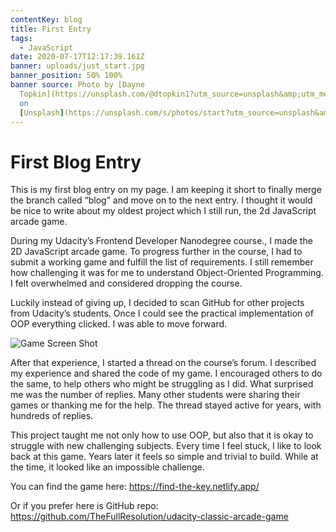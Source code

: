 ```yaml
---
contentKey: blog
title: First Entry
tags:
  - JavaScript
date: 2020-07-17T12:17:39.161Z
banner: uploads/just_start.jpg
banner_position: 50% 100%
banner source: Photo by [Dayne
  Topkin](https://unsplash.com/@dtopkin1?utm_source=unsplash&amp;utm_medium=referral&amp;utm_content=creditCopyText)
  on
  [Unsplash](https://unsplash.com/s/photos/start?utm_source=unsplash&amp;utm_medium=referral&amp;utm_content=creditCopyText)
---
```

# First Blog Entry

This is my first blog entry on my page. I am keeping it short to finally merge the branch called “blog” and move on to the next entry. I thought it would be nice to write about my oldest project which I still run, the 2d JavaScript arcade game.

During my Udacity’s Frontend Developer Nanodegree course., I made the 2D JavaScript arcade game. To progress further in the course, I had to submit a working game and fulfill the list of requirements.  I still remember how challenging it was for me to understand Object-Oriented Programming. I felt overwhelmed and considered dropping the course. 

Luckily instead of giving up, I decided to scan GitHub for other projects from Udacity’s students. Once I could see the practical implementation of OOP everything clicked. I was able to move forward. 

![Game Screen Shot](uploads/findthekey.png "Find The Key Game Screen Shot")

After that experience, I started a thread on the course’s forum. I described my experience and shared the code of my game. I encouraged others to do the same, to help others who might be struggling as I did. What surprised me was the number of replies. Many other students were sharing their games or thanking me for the help. The thread stayed active for years, with hundreds of replies. 

This project taught me not only how to use OOP, but also that it is okay to struggle with new challenging subjects. Every time I feel stuck, I like to look back at this game. Years later it feels so simple and trivial to build. While at the time, it looked like an impossible challenge. 

You can find the game here:  <https://find-the-key.netlify.app/>

Or if you prefer here is GitHub repo:  <https://github.com/TheFullResolution/udacity-classic-arcade-game>